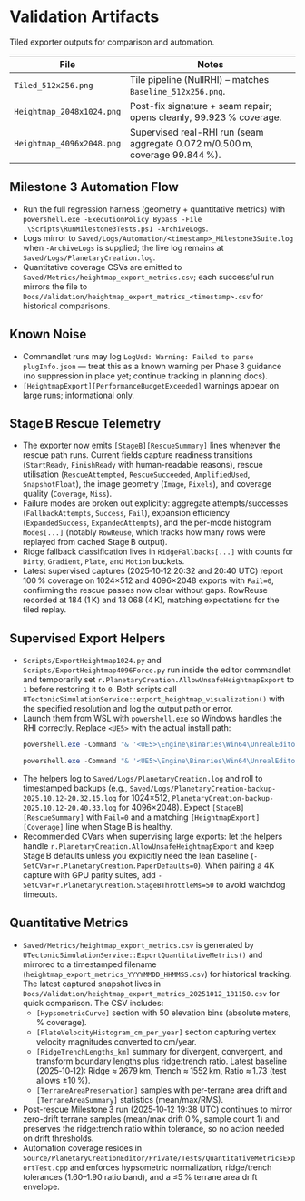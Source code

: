 # Validation Artifacts

Tiled exporter outputs for comparison and automation.

| File | Notes |
| --- | --- |
| `Tiled_512x256.png` | Tile pipeline (NullRHI) – matches `Baseline_512x256.png`. |
| `Heightmap_2048x1024.png` | Post-fix signature + seam repair; opens cleanly, 99.923 % coverage. |
| `Heightmap_4096x2048.png` | Supervised real-RHI run (seam aggregate 0.072 m/0.500 m, coverage 99.844 %). |

## Milestone 3 Automation Flow
- Run the full regression harness (geometry + quantitative metrics) with<br>
  `powershell.exe -ExecutionPolicy Bypass -File .\Scripts\RunMilestone3Tests.ps1 -ArchiveLogs`.
- Logs mirror to `Saved/Logs/Automation/<timestamp>_Milestone3Suite.log` when `-ArchiveLogs` is supplied; the live log remains at `Saved/Logs/PlanetaryCreation.log`.
- Quantitative coverage CSVs are emitted to `Saved/Metrics/heightmap_export_metrics.csv`; each successful run mirrors the file to `Docs/Validation/heightmap_export_metrics_<timestamp>.csv` for historical comparisons.

## Known Noise
- Commandlet runs may log `LogUsd: Warning: Failed to parse plugInfo.json` — treat this as a known warning per Phase 3 guidance (no suppression in place yet; continue tracking in planning docs).
- `[HeightmapExport][PerformanceBudgetExceeded]` warnings appear on large runs;
  informational only.

## Stage B Rescue Telemetry
- The exporter now emits `[StageB][RescueSummary]` lines whenever the rescue path runs. Current fields capture readiness transitions (`StartReady`, `FinishReady` with human-readable reasons), rescue utilisation (`RescueAttempted`, `RescueSucceeded`, `AmplifiedUsed`, `SnapshotFloat`), the image geometry (`Image`, `Pixels`), and coverage quality (`Coverage`, `Miss`).
- Failure modes are broken out explicitly: aggregate attempts/successes (`FallbackAttempts`, `Success`, `Fail`), expansion efficiency (`ExpandedSuccess`, `ExpandedAttempts`), and the per-mode histogram `Modes[...]` (notably `RowReuse`, which tracks how many rows were replayed from cached Stage B output).
- Ridge fallback classification lives in `RidgeFallbacks[...]` with counts for `Dirty`, `Gradient`, `Plate`, and `Motion` buckets.
- Latest supervised captures (2025‑10‑12 20:32 and 20:40 UTC) report 100 % coverage on 1024×512 and 4096×2048 exports with `Fail=0`, confirming the rescue passes now clear without gaps. RowReuse recorded at 184 (1 K) and 13 068 (4 K), matching expectations for the tiled replay.

## Supervised Export Helpers
- `Scripts/ExportHeightmap1024.py` and `Scripts/ExportHeightmap4096Force.py` run inside the editor commandlet and temporarily set `r.PlanetaryCreation.AllowUnsafeHeightmapExport` to `1` before restoring it to `0`. Both scripts call `UTectonicSimulationService::export_heightmap_visualization()` with the specified resolution and log the output path or error.
- Launch them from WSL with `powershell.exe` so Windows handles the RHI correctly. Replace `<UE5>` with the actual install path:
  ```powershell
  powershell.exe -Command "& '<UE5>\Engine\Binaries\Win64\UnrealEditor-Cmd.exe' 'C:\Users\Michael\Documents\Unreal Projects\PlanetaryCreation\PlanetaryCreation.uproject' -AllowCommandletRendering -unattended -nop4 -nosplash -log -ExecutePythonScript='C:\Users\Michael\Documents\Unreal Projects\PlanetaryCreation\Scripts\ExportHeightmap1024.py'"
  ```
  ```powershell
  powershell.exe -Command "& '<UE5>\Engine\Binaries\Win64\UnrealEditor-Cmd.exe' 'C:\Users\Michael\Documents\Unreal Projects\PlanetaryCreation\PlanetaryCreation.uproject' -AllowCommandletRendering -unattended -nop4 -nosplash -log -ExecutePythonScript='C:\Users\Michael\Documents\Unreal Projects\PlanetaryCreation\Scripts\ExportHeightmap4096Force.py'"
  ```
- The helpers log to `Saved/Logs/PlanetaryCreation.log` and roll to timestamped backups (e.g., `Saved/Logs/PlanetaryCreation-backup-2025.10.12-20.32.15.log` for 1024×512, `PlanetaryCreation-backup-2025.10.12-20.40.33.log` for 4096×2048). Expect `[StageB][RescueSummary]` with `Fail=0` and a matching `[HeightmapExport][Coverage]` line when Stage B is healthy.
- Recommended CVars when supervising large exports: let the helpers handle `r.PlanetaryCreation.AllowUnsafeHeightmapExport` and keep Stage B defaults unless you explicitly need the lean baseline (`-SetCVar=r.PlanetaryCreation.PaperDefaults=0`). When pairing a 4K capture with GPU parity suites, add `-SetCVar=r.PlanetaryCreation.StageBThrottleMs=50` to avoid watchdog timeouts.

## Quantitative Metrics
- `Saved/Metrics/heightmap_export_metrics.csv` is generated by `UTectonicSimulationService::ExportQuantitativeMetrics()`
  and mirrored to a timestamped filename (`heightmap_export_metrics_YYYYMMDD_HHMMSS.csv`) for historical tracking.
  The latest captured snapshot lives in `Docs/Validation/heightmap_export_metrics_20251012_181150.csv` for quick comparison.
  The CSV includes:
  - `[HypsometricCurve]` section with 50 elevation bins (absolute meters, % coverage).
  - `[PlateVelocityHistogram_cm_per_year]` section capturing vertex velocity magnitudes converted to cm/year.
  - `[RidgeTrenchLengths_km]` summary for divergent, convergent, and transform boundary lengths plus ridge:trench ratio.
    Latest baseline (2025‑10‑12): Ridge ≈ 2679 km, Trench ≈ 1552 km, Ratio ≈ 1.73 (test allows ±10 %).
  - `[TerraneAreaPreservation]` samples with per-terrane area drift and `[TerraneAreaSummary]` statistics (mean/max/RMS).
- Post-rescue Milestone 3 run (2025‑10‑12 19:38 UTC) continues to mirror zero-drift terrane samples (mean/max drift 0 %, sample count 1) and preserves the ridge:trench ratio within tolerance, so no action needed on drift thresholds.
- Automation coverage resides in `Source/PlanetaryCreationEditor/Private/Tests/QuantitativeMetricsExportTest.cpp`
  and enforces hypsometric normalization, ridge/trench tolerances (1.60–1.90 ratio band), and a ≤5 % terrane area drift envelope.
